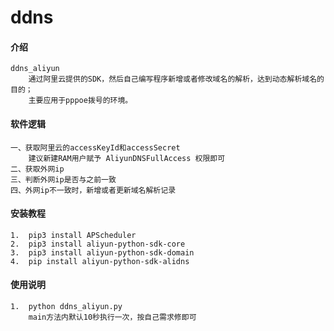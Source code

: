 # ddns

#### 介绍
    ddns_aliyun
        通过阿里云提供的SDK，然后自己编写程序新增或者修改域名的解析，达到动态解析域名的目的；
        主要应用于pppoe拨号的环境。

#### 软件逻辑
    一、获取阿里云的accessKeyId和accessSecret
        建议新建RAM用户赋予 AliyunDNSFullAccess 权限即可
    二、获取外网ip
    三、判断外网ip是否与之前一致
    四、外网ip不一致时，新增或者更新域名解析记录

#### 安装教程
    1.  pip3 install APScheduler
    2.  pip3 install aliyun-python-sdk-core
    3.  pip3 install aliyun-python-sdk-domain
    4.  pip install aliyun-python-sdk-alidns

#### 使用说明
    1.  python ddns_aliyun.py
        main方法内默认10秒执行一次，按自己需求修即可

